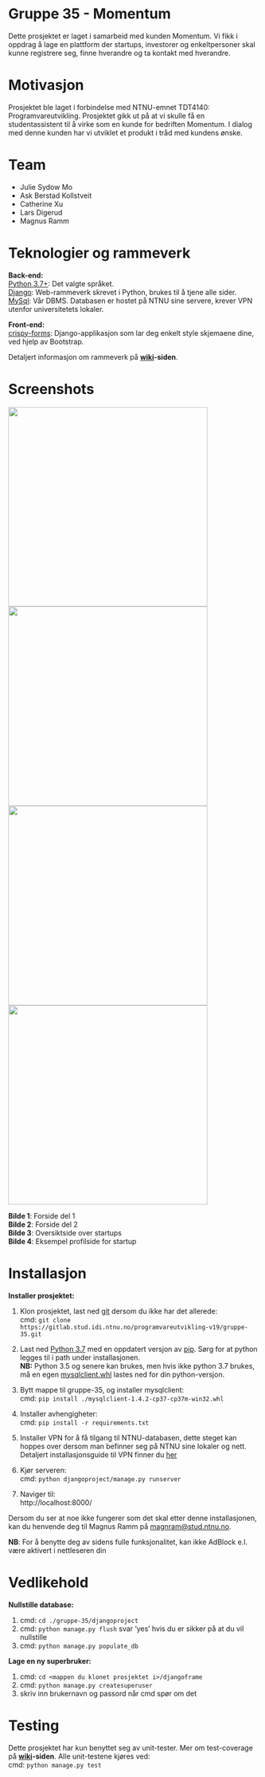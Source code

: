 # Gruppe 35 - Momentum  
  
Dette prosjektet er laget i samarbeid med kunden Momentum. Vi fikk i oppdrag å lage en plattform der startups, investorer og enkeltpersoner skal kunne registrere seg, finne hverandre og ta kontakt med hverandre.
  
# Motivasjon

Prosjektet ble laget i forbindelse med NTNU-emnet TDT4140: Programvareutvikling. Prosjektet gikk ut på at vi skulle få en studentassistent til å virke som en kunde for bedriften Momentum. I dialog med denne kunden har vi utviklet et produkt i tråd med kundens ønske. 
 
# Team
* Julie Sydow Mo
* Ask Berstad Kollstveit
* Catherine Xu
* Lars Digerud
* Magnus Ramm
  
# Teknologier og rammeverk  
**Back-end:**  
[Python 3.7+](https://www.python.org/): Det valgte språket.  
[Django](https://www.djangoproject.com/): Web-rammeverk skrevet i Python, brukes til å tjene alle sider.  
[MySql](https://www.mysql.com/): Vår DBMS. Databasen er hostet på NTNU sine servere, krever VPN utenfor universitetets lokaler.  
  
**Front-end:**  
[crispy-forms](https://django-crispy-forms.readthedocs.io/): Django-applikasjon som lar deg enkelt style skjemaene dine, ved hjelp av Bootstrap.

Detaljert informasjon om rammeverk på **[wiki](https://gitlab.stud.idi.ntnu.no/programvareutvikling-v19/gruppe-35/wikis/home)-siden**.
  
# Screenshots
<img src="https://gitlab.stud.idi.ntnu.no/programvareutvikling-v19/gruppe-35/raw/master/screenshots/intro.PNG" width="400">
<img src="https://gitlab.stud.idi.ntnu.no/programvareutvikling-v19/gruppe-35/raw/master/screenshots/forside.PNG" width="400">
<img src="https://gitlab.stud.idi.ntnu.no/programvareutvikling-v19/gruppe-35/raw/master/screenshots/startups.PNG" width="400">
<img src="https://gitlab.stud.idi.ntnu.no/programvareutvikling-v19/gruppe-35/raw/master/screenshots/adgogo.PNG" width="400">  
  

**Bilde 1**: Forside del 1  
**Bilde 2**: Forside del 2  
**Bilde 3**: Oversiktside over startups  
**Bilde 4**: Eksempel profilside for startup  

# Installasjon

**Installer prosjektet:**  
1. Klon prosjektet, last ned [git](https://git-scm.com/downloads) dersom du ikke har det allerede:  
cmd: `git clone https://gitlab.stud.idi.ntnu.no/programvareutvikling-v19/gruppe-35.git`  
  
2. Last ned [Python 3.7](https://www.python.org/downloads) med en oppdatert versjon av [pip](https://pip.pypa.io/en/stable/installing/#upgrading-pip). Sørg for at python legges til i path under installasjonen.  
**NB:** Python 3.5 og senere kan brukes, men hvis ikke python 3.7 brukes, må en egen [mysqlclient.whl](https://www.lfd.uci.edu/~gohlke/pythonlibs/#mysqlclient) lastes ned for din python-versjon.  

3. Bytt mappe til gruppe-35, og installer mysqlclient:  
cmd: `pip install ./mysqlclient-1.4.2-cp37-cp37m-win32.whl`  
  
4. Installer avhengigheter:   
cmd: `pip install -r requirements.txt`  
  
5. Installer VPN for å få tilgang til NTNU-databasen, dette steget kan hoppes over dersom man befinner seg på NTNU sine lokaler og nett.  
Detaljert installasjonsguide til VPN finner du [her](https://innsida.ntnu.no/wiki/-/wiki/Norsk/Installere+VPN)
  
6. Kjør serveren:  
cmd: `python djangoproject/manage.py runserver`  
  
7. Naviger til:  
http://localhost:8000/   
  
Dersom du ser at noe ikke fungerer som det skal etter denne installasjonen, kan du henvende deg til Magnus Ramm på magnram@stud.ntnu.no.  
  
**NB**: For å benytte deg av sidens fulle funksjonalitet, kan ikke AdBlock e.l. være aktivert i nettleseren din  

# Vedlikehold

**Nullstille database:**
1. cmd: `cd ./gruppe-35/djangoproject`
2. cmd: `python manage.py flush`
svar ‘yes’ hvis du er sikker på at du vil nullstille  
3. cmd: `python manage.py populate_db`
  
**Lage en ny superbruker:**
1. cmd: `cd <mappen du klonet prosjektet i>/djangoframe`
2. cmd: `python manage.py createsuperuser`
3. skriv inn brukernavn og passord når cmd spør om det
  
# Testing
Dette prosjektet har kun benyttet seg av unit-tester. Mer om test-coverage på **[wiki](https://gitlab.stud.idi.ntnu.no/programvareutvikling-v19/gruppe-35/wikis/home)-siden**. Alle unit-testene kjøres ved:  
cmd: `python manage.py test`